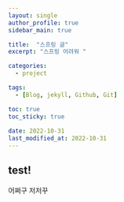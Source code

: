 ```yaml
---
layout: single
author_profile: true
sidebar_main: true

title:  "스프링 글"
excerpt: "스프링 어려워 "

categories:
  - project

tags:
  - [Blog, jekyll, Github, Git]

toc: true
toc_sticky: true
 
date: 2022-10-31
last_modified_at: 2022-10-31
---
```



## test!

어쩌구 저저꾸 